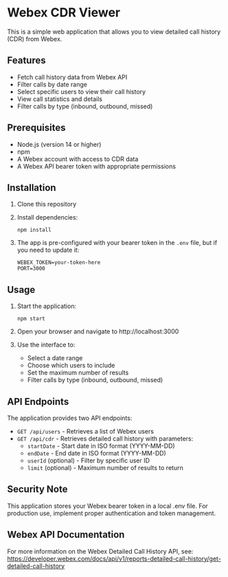 # Webex CDR Viewer

This is a simple web application that allows you to view detailed call history (CDR) from Webex.

## Features

- Fetch call history data from Webex API
- Filter calls by date range
- Select specific users to view their call history
- View call statistics and details
- Filter calls by type (inbound, outbound, missed)

## Prerequisites

- Node.js (version 14 or higher)
- npm
- A Webex account with access to CDR data
- A Webex API bearer token with appropriate permissions

## Installation

1. Clone this repository
2. Install dependencies:
   ```
   npm install
   ```

3. The app is pre-configured with your bearer token in the `.env` file, but if you need to update it:
   ```
   WEBEX_TOKEN=your-token-here
   PORT=3000
   ```

## Usage

1. Start the application:
   ```
   npm start
   ```

2. Open your browser and navigate to http://localhost:3000

3. Use the interface to:
   - Select a date range
   - Choose which users to include
   - Set the maximum number of results
   - Filter calls by type (inbound, outbound, missed)

## API Endpoints

The application provides two API endpoints:

- `GET /api/users` - Retrieves a list of Webex users
- `GET /api/cdr` - Retrieves detailed call history with parameters:
  - `startDate` - Start date in ISO format (YYYY-MM-DD)
  - `endDate` - End date in ISO format (YYYY-MM-DD)
  - `userId` (optional) - Filter by specific user ID
  - `limit` (optional) - Maximum number of results to return

## Security Note

This application stores your Webex bearer token in a local .env file. For production use, implement proper authentication and token management.

## Webex API Documentation

For more information on the Webex Detailed Call History API, see:
https://developer.webex.com/docs/api/v1/reports-detailed-call-history/get-detailed-call-history